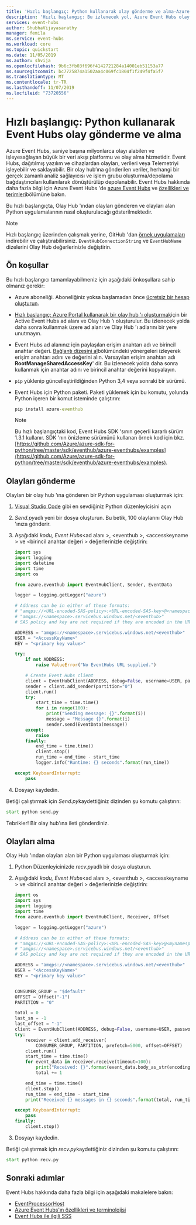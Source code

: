 ```yaml
---
title: 'Hızlı başlangıç: Python kullanarak olay gönderme ve alma-Azure Event Hubs'
description: 'Hızlı başlangıç: Bu izlenecek yol, Azure Event Hubs olay gönderen veya olayları alan Python betikleri oluşturmayı ve çalıştırmayı gösterir.'
services: event-hubs
author: ShubhaVijayasarathy
manager: femila
ms.service: event-hubs
ms.workload: core
ms.topic: quickstart
ms.date: 11/05/2019
ms.author: shvija
ms.openlocfilehash: 9b6c3fb03f696f4142721284a14001eb51153a77
ms.sourcegitcommit: bc7725874a1502aa4c069fc1804f1f249f4fa5f7
ms.translationtype: MT
ms.contentlocale: tr-TR
ms.lasthandoff: 11/07/2019
ms.locfileid: "73720556"
---
```

# <a name="quickstart-send-and-receive-events-with-event-hubs-using-python"></a>Hızlı başlangıç: Python kullanarak Event Hubs olay gönderme ve alma

Azure Event Hubs, saniye başına milyonlarca olayı alabilen ve işleyesağlayan büyük bir veri akışı platformu ve olay alma hizmetidir. Event Hubs, dağıtılmış yazılım ve cihazlardan olayları, verileri veya Telemetriyi işleyebilir ve saklayabilir. Bir olay hub’ına gönderilen veriler, herhangi bir gerçek zamanlı analiz sağlayıcısı ve işlem grubu oluşturma/depolama bağdaştırıcıları kullanılarak dönüştürülüp depolanabilir. Event Hubs hakkında daha fazla bilgi için Azure Event Hubs 'de [azure Event Hubs](event-hubs-about.md) ve [özellikleri ve terimleri](event-hubs-features.md)bölümüne bakın.

Bu hızlı başlangıçta, Olay Hub 'ından olayları gönderen ve olayları alan Python uygulamalarının nasıl oluşturulacağı gösterilmektedir. 

> [!NOTE]
> Hızlı başlangıç üzerinden çalışmak yerine, GitHub 'dan [örnek uygulamaları](https://github.com/Azure/azure-event-hubs-python/tree/master/examples) indirebilir ve çalıştırabilirsiniz. `EventHubConnectionString` ve `EventHubName` dizelerini Olay Hub değerlerinizle değiştirin. 

## <a name="prerequisites"></a>Ön koşullar

Bu hızlı başlangıcı tamamlayabilmeniz için aşağıdaki önkoşullara sahip olmanız gerekir:

- Azure aboneliği. Aboneliğiniz yoksa başlamadan önce [ücretsiz bir hesap oluşturun](https://azure.microsoft.com/free/).
- [Hızlı başlangıç: Azure Portal kullanarak bir olay hub 'ı oluşturmak](event-hubs-create.md)için bir Active Event Hubs ad alanı ve Olay Hub 'ı oluşturulur. Bu izlenecek yolda daha sonra kullanmak üzere ad alanı ve Olay Hub 'ı adlarını bir yere unutmayın. 
- Event Hubs ad alanınız için paylaşılan erişim anahtarı adı ve birincil anahtar değeri. [Bağlantı dizesini al](event-hubs-get-connection-string.md#get-connection-string-from-the-portal)bölümündeki yönergeleri izleyerek erişim anahtarı adını ve değerini alın. Varsayılan erişim anahtarı adı **RootManageSharedAccessKey**' dir. Bu izlenecek yolda daha sonra kullanmak için anahtar adını ve birincil anahtar değerini kopyalayın. 
- `pip` yüklenip güncelleştirildiğinden Python 3,4 veya sonraki bir sürümü.
- Event Hubs için Python paketi. Paketi yüklemek için bu komutu, yolunda Python içeren bir komut isteminde çalıştırın: 
  
  ```cmd
  pip install azure-eventhub
  ```
  
  > [!NOTE]
  > Bu hızlı başlangıçtaki kod, Event Hubs SDK 'sının geçerli kararlı sürüm 1.3.1 kullanır. SDK 'nın önizleme sürümünü kullanan örnek kod için bkz. [https://github.com/Azure/azure-sdk-for-python/tree/master/sdk/eventhub/azure-eventhubs/examples](https://github.com/Azure/azure-sdk-for-python/tree/master/sdk/eventhub/azure-eventhubs/examples).

## <a name="send-events"></a>Olayları gönderme

Olayları bir olay hub 'ına gönderen bir Python uygulaması oluşturmak için:

1. [Visual Studio Code](https://code.visualstudio.com/) gibi en sevdiğiniz Python düzenleyicisini açın
2. *Send.py*adlı yeni bir dosya oluşturun. Bu betik, 100 olaylarını Olay Hub 'ınıza gönderir.
3. Aşağıdaki *kodu, Event Hubs*\<ad alanı >, \<eventhub >, \<accesskeyname > ve \<birincil anahtar değeri > değerlerinizle değiştirin: 
   
   ```python
   import sys
   import logging
   import datetime
   import time
   import os
   
   from azure.eventhub import EventHubClient, Sender, EventData
   
   logger = logging.getLogger("azure")
   
   # Address can be in either of these formats:
   # "amqps://<URL-encoded-SAS-policy>:<URL-encoded-SAS-key>@<namespace>.servicebus.windows.net/eventhub"
   # "amqps://<namespace>.servicebus.windows.net/<eventhub>"
   # SAS policy and key are not required if they are encoded in the URL
   
   ADDRESS = "amqps://<namespace>.servicebus.windows.net/<eventhub>"
   USER = "<AccessKeyName>"
   KEY = "<primary key value>"
   
   try:
       if not ADDRESS:
           raise ValueError("No EventHubs URL supplied.")
   
       # Create Event Hubs client
       client = EventHubClient(ADDRESS, debug=False, username=USER, password=KEY)
       sender = client.add_sender(partition="0")
       client.run()
       try:
           start_time = time.time()
           for i in range(100):
               print("Sending message: {}".format(i))
               message = "Message {}".format(i)
               sender.send(EventData(message))
       except:
           raise
       finally:
           end_time = time.time()
           client.stop()
           run_time = end_time - start_time
           logger.info("Runtime: {} seconds".format(run_time))
   
   except KeyboardInterrupt:
       pass
   ```
   
4. Dosyayı kaydedin. 

Betiği çalıştırmak için *Send.py*kaydettiğiniz dizinden şu komutu çalıştırın:

```cmd
start python send.py
```

Tebrikler! Bir olay hub'ına ileti gönderdiniz.

## <a name="receive-events"></a>Olayları alma

Olay Hub 'ından olayları alan bir Python uygulaması oluşturmak için:

1. Python Düzenleyicinizde *recv.py*adlı bir dosya oluşturun.
2. Aşağıdaki *kodu, Event Hubs*\<ad alanı >, \<eventhub >, \<accesskeyname > ve \<birincil anahtar değeri > değerlerinizle değiştirin: 
   
   ```python
   import os
   import sys
   import logging
   import time
   from azure.eventhub import EventHubClient, Receiver, Offset
   
   logger = logging.getLogger("azure")
   
   # Address can be in either of these formats:
   # "amqps://<URL-encoded-SAS-policy>:<URL-encoded-SAS-key>@<mynamespace>.servicebus.windows.net/myeventhub"
   # "amqps://<namespace>.servicebus.windows.net/<eventhub>"
   # SAS policy and key are not required if they are encoded in the URL
   
   ADDRESS = "amqps://<namespace>.servicebus.windows.net/<eventhub>"
   USER = "<AccessKeyName>"
   KEY = "<primary key value>"
   
   
   CONSUMER_GROUP = "$default"
   OFFSET = Offset("-1")
   PARTITION = "0"
   
   total = 0
   last_sn = -1
   last_offset = "-1"
   client = EventHubClient(ADDRESS, debug=False, username=USER, password=KEY)
   try:
       receiver = client.add_receiver(
           CONSUMER_GROUP, PARTITION, prefetch=5000, offset=OFFSET)
       client.run()
       start_time = time.time()
       for event_data in receiver.receive(timeout=100):
           print("Received: {}".format(event_data.body_as_str(encoding='UTF-8')))
           total += 1
   
       end_time = time.time()
       client.stop()
       run_time = end_time - start_time
       print("Received {} messages in {} seconds".format(total, run_time))
   
   except KeyboardInterrupt:
       pass
   finally:
       client.stop()
   ```
   
4. Dosyayı kaydedin.

Betiği çalıştırmak için *recv.py*kaydettiğiniz dizinden şu komutu çalıştırın:

```cmd
start python recv.py
```

## <a name="next-steps"></a>Sonraki adımlar
Event Hubs hakkında daha fazla bilgi için aşağıdaki makalelere bakın:

- [EventProcessorHost](event-hubs-event-processor-host.md)
- [Azure Event Hubs'ın özellikleri ve terminolojisi](event-hubs-features.md)
- [Event Hubs ile ilgili SSS](event-hubs-faq.md)

